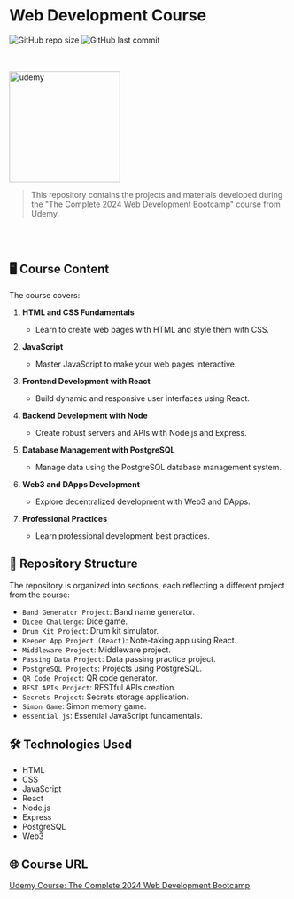 # Web Development Course

![GitHub repo size](https://img.shields.io/github/repo-size/giovananog/web-development-course?style=for-the-badge)
![GitHub last commit](https://img.shields.io/github/last-commit/giovananog/web-development-course?style=for-the-badge)

<br><br>
<img src="https://seeklogo.com/images/U/udemy-wordmark-logo-5BA74BCA61-seeklogo.com.png" alt="udemy" width="200">

> This repository contains the projects and materials developed during the "The Complete 2024 Web Development Bootcamp" course from Udemy.

<br><br>

## 🖥️ Course Content

The course covers:

1. **HTML and CSS Fundamentals**
   - Learn to create web pages with HTML and style them with CSS.

2. **JavaScript**
   - Master JavaScript to make your web pages interactive.

3. **Frontend Development with React**
   - Build dynamic and responsive user interfaces using React.

4. **Backend Development with Node**
   - Create robust servers and APIs with Node.js and Express.

5. **Database Management with PostgreSQL**
   - Manage data using the PostgreSQL database management system.

6. **Web3 and DApps Development**
   - Explore decentralized development with Web3 and DApps.

7. **Professional Practices**
   - Learn professional development best practices.

## 📁 Repository Structure

The repository is organized into sections, each reflecting a different project from the course:

- `Band Generator Project`: Band name generator.
- `Dicee Challenge`: Dice game.
- `Drum Kit Project`: Drum kit simulator.
- `Keeper App Project (React)`: Note-taking app using React.
- `Middleware Project`: Middleware project.
- `Passing Data Project`: Data passing practice project.
- `PostgreSQL Projects`: Projects using PostgreSQL.
- `QR Code Project`: QR code generator.
- `REST APIs Project`: RESTful APIs creation.
- `Secrets Project`: Secrets storage application.
- `Simon Game`: Simon memory game.
- `essential js`: Essential JavaScript fundamentals.

## 🛠️ Technologies Used

- HTML
- CSS
- JavaScript
- React
- Node.js
- Express
- PostgreSQL
- Web3

## 🌐 Course URL

[Udemy Course: The Complete 2024 Web Development Bootcamp](https://www.udemy.com/course/the-complete-web-development-bootcamp/)
